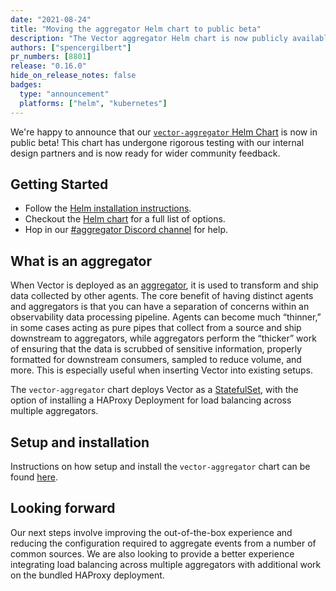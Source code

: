 ```yaml
---
date: "2021-08-24"
title: "Moving the aggregator Helm chart to public beta"
description: "The Vector aggregator Helm chart is now publicly available"
authors: ["spencergilbert"]
pr_numbers: [8801]
release: "0.16.0"
hide_on_release_notes: false
badges:
  type: "announcement"
  platforms: ["helm", "kubernetes"]
---
```


We're happy to announce that our [`vector-aggregator` Helm Chart][chart] is now
in public beta! This chart has undergone rigorous testing with our internal
design partners and is now ready for wider community feedback.

## Getting Started

* Follow the [Helm installation instructions][setup].
* Checkout the [Helm chart][chart] for a full list of options.
* Hop in our [#aggregator Discord channel][discord] for help.

## What is an aggregator

When Vector is deployed as an [aggregator][aggregator], it is used to transform and ship data
collected by other agents. The core benefit of having distinct agents and aggregators is that
you can have a separation of concerns within an observability data processing pipeline. Agents
can become much “thinner,” in some cases acting as pure pipes that collect from a source and
ship downstream to aggregators, while aggregators perform the “thicker” work of ensuring that
the data is scrubbed of sensitive information, properly formatted for downstream consumers,
sampled to reduce volume, and more. This is especially useful when inserting Vector into
existing setups.

The `vector-aggregator` chart deploys Vector as a [StatefulSet][statefulset], with the option of
installing a HAProxy Deployment for load balancing across multiple aggregators.

## Setup and installation

Instructions on how setup and install the `vector-aggregator` chart can be found [here][setup].

## Looking forward

Our next steps involve improving the out-of-the-box experience and reducing the configuration
required to aggregate events from a number of common sources. We are also looking to provide
a better experience integrating load balancing across multiple aggregators with additional work
on the bundled HAProxy deployment.

[aggregator]: /docs/setup/deployment/roles/#aggregator
[chart]: https://github.com/vectordotdev/helm-charts/blob/master/charts/vector-aggregator
[discord]: https://discord.gg/Ywcq9cWEPE
[setup]: /docs/setup/installation/package-managers/helm/#aggregator
[statefulset]: https://kubernetes.io/docs/concepts/workloads/controllers/statefulset/
